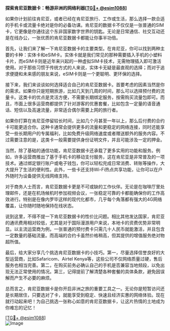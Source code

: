 **探索肯尼亚数据卡：畅游非洲的网络利器[[TG💪+ @esim1088](https://t.me/s/esim1088)]**

如果你计划前往肯尼亚，或者已经在肯尼亚旅行、工作或生活，那么选择一款合适的手机卡或流量卡绝对是你的必备功课。肯尼亚的数据卡不仅仅是一张普通的SIM卡，它更像是你通往这个东非国家数字世界的钥匙。无论是日常通信、社交互动还是在线办公，一张优质的肯尼亚数据卡都能让你事半功倍。

首先，让我们来了解一下肯尼亚数据卡的主要类型。在肯尼亚，你可以找到两种主要的卡种：实体卡和eSIM卡。实体卡就是我们常见的那种需要插入手机的小塑料卡片，而eSIM卡则是近年来兴起的一种虚拟SIM卡技术，无需物理插入即可激活使用。对于那些习惯于传统方式的人来说，实体卡无疑是最直观的选择；而对于追求便捷和未来感的朋友来说，eSIM卡则是一个更聪明、更环保的选择。

接下来，我们来谈谈如何选择适合自己的肯尼亚数据卡。首要考虑的因素当然是你的需求。如果你只是短期旅游，比如几天到几周的时间，那么可以选择预付费的流量卡。这类卡的优点是灵活方便，不需要长期绑定服务，按需购买流量包即可。而且，市面上很多运营商都提供了针对游客的优惠套餐，比如包含一定量的语音通话、短信以及高速流量，非常适合偶尔需要上网的旅行者。

如果你打算在肯尼亚停留较长时间，比如几个月甚至一年以上，那么后付费的合约卡可能更适合你。这种卡通常会提供更多的流量和更稳定的网络连接，同时还能享受一些长期用户的专属福利，比如免费升级网络速度或者赠送额外的服务内容。不过需要注意的是，这类卡一般需要提供身份证明文件，并且可能涉及一定的押金。

当然，除了基础的通信功能，肯尼亚数据卡还承载了更多实用的功能和服务。例如，许多运营商推出了基于手机卡的移动支付服务，这在肯尼亚是非常普及的一项技术。通过绑定银行账户或电子钱包，你可以轻松完成日常消费、转账等操作，大大提升了生活的便利性。此外，一些卡还支持Wi-Fi热点共享功能，让你可以在户外随时为设备提供无线网络支持。

对于商务人士而言，肯尼亚数据卡更是不可或缺的工作伙伴。无论是在咖啡厅里处理邮件，还是在机场候机时参加视频会议，一张稳定可靠的卡都能确保你的工作高效进行。特别是在像内罗毕这样的现代化都市，几乎每个角落都有强大的4G网络覆盖，让你随时随地保持在线状态。

说到这里，不得不提一下肯尼亚数据卡的性价比问题。相比其他发达国家，肯尼亚的通讯费用相对较低，尤其是对于国际漫游用户来说，本地卡的资费优势非常明显。以主流运营商为例，一张普通的预付费卡只需几十人民币就能激活，并且包含一定数量的基础流量。而高端的合约卡虽然价格稍高，但其提供的增值服务绝对物超所值。

最后，给大家分享几个挑选肯尼亚数据卡的小技巧。第一，尽量选择信誉良好的大型运营商，比如Safaricom、Airtel Kenya等，这些公司不仅网络质量过硬，售后服务也相当完善。第二，在购买前务必确认自己的手机是否兼容当地频段，以免出现无法正常使用的情况。第三，记得提前了解清楚各种套餐的具体条款，避免因误解而产生不必要的麻烦。

总而言之，肯尼亚数据卡是你开启非洲之旅的重要工具之一。无论你是短暂访问还是长期居住，只要选对了卡，就能享受到稳定、快速且经济实惠的网络体验。现在就行动起来吧！为自己挑选一张称心如意的肯尼亚数据卡，让这片热情的土地成为你难忘的记忆！

[[TG💪+ @esim1088](https://t.me/s/esim1088)]  
![Image](https://i.postimg.cc/4NQfJmqS/Snipaste-2025-05-13-00-14-12.png)
